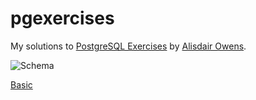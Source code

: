 # pgexercises
My solutions to [PostgreSQL Exercises](pgexercises.com) by [Alisdair Owens](https://www.zaltys.net/).

![Schema](https://pgexercises.com/img/schema-horizontal.svg)

[Basic](/Basic/)
